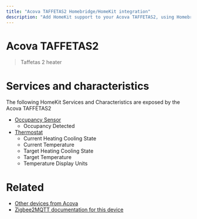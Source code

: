 ```yaml
---
title: "Acova TAFFETAS2 Homebridge/HomeKit integration"
description: "Add HomeKit support to your Acova TAFFETAS2, using Homebridge, Zigbee2MQTT and homebridge-z2m."
---
```

<!---
This file has been GENERATED using src/docgen/docgen.ts
DO NOT EDIT THIS FILE MANUALLY!
-->
# Acova TAFFETAS2
> Taffetas 2 heater


# Services and characteristics
The following HomeKit Services and Characteristics are exposed by
the Acova TAFFETAS2

* [Occupancy Sensor](../../sensors.md)
  * Occupancy Detected
* [Thermostat](../../climate.md)
  * Current Heating Cooling State
  * Current Temperature
  * Target Heating Cooling State
  * Target Temperature
  * Temperature Display Units


# Related
* [Other devices from Acova](../index.md#acova)
* [Zigbee2MQTT documentation for this device](https://www.zigbee2mqtt.io/devices/TAFFETAS2.html)